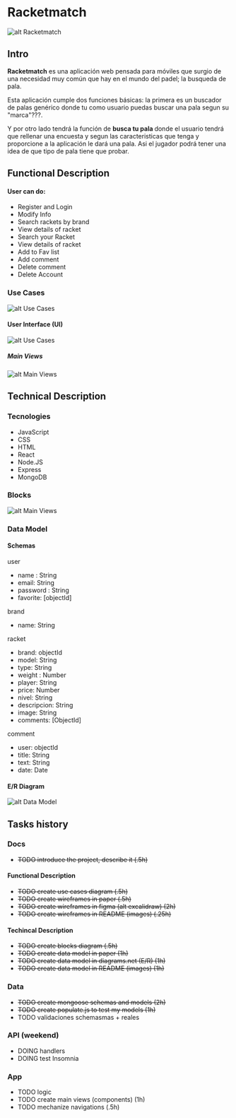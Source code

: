 # Racketmatch

![alt Racketmatch](https://media.giphy.com/media/eK1iaa5TJxWQeQJ5Wi/giphy.gif)

## Intro

<b>Racketmatch</b> es una aplicación web pensada para móviles que surgio de una necesidad muy común que hay en el mundo del padel; la busqueda de pala.

 Esta aplicación cumple dos funciones básicas: la primera es un buscador de palas genérico donde tu como usuario puedas buscar una pala segun su "marca"???. 
 
 Y por otro lado tendrá la función de <b> busca tu pala </b>donde el usuario tendrá que rellenar una encuesta y segun las caracteristicas que tenga y proporcione a la aplicación le dará una pala. Asi el jugador podrá tener una idea de que tipo de pala tiene que probar.


## Functional Description

#### User can do:

- Register and Login
- Modify Info
- Search rackets by brand
- View details of racket
- Search your Racket
- View details of racket
- Add to Fav list
- Add comment
- Delete comment
- Delete Account

### Use Cases

![alt Use Cases](./images/use-cases.drawio.png)

#### User Interface (UI)

![alt Use Cases](./images/flowchart.drawio.png)

##### Main Views

![alt Main Views](./images/Views.png)

## Technical Description

### Tecnologies

- JavaScript
- CSS
- HTML
- React
- Node.JS
- Express
- MongoDB

### Blocks
![alt Main Views](./images/Blocks.png)

### Data Model

#### Schemas

user 
- name : String
- email: String
- password : String
- favorite: [objectId]

brand
- name: String

racket
- brand: objectId
- model: String
- type: String
- weight : Number
- player: String
- price: Number
- nivel: String
- descripcion: String
- image: String
- comments: [ObjectId]

comment
- user: objectId
- title: String
- text: String
- date: Date


#### E/R Diagram

![alt Data Model](./images/data-model.png)



## Tasks history

### Docs

- ~~TODO introduce the project, describe it (.5h)~~

#### Functional Description 

- ~~TODO create use cases diagram (.5h)~~
- ~~TODO create wireframes in paper (.5h)~~
- ~~TODO create wireframes in figma (alt excalidraw) (2h)~~
- ~~TODO create wireframes in README (images) (.25h)~~

#### Techincal Description 

- ~~TODO create blocks diagram (.5h)~~
- ~~TODO create data model in paper (1h)~~
- ~~TODO create data model in diagrams.net (E/R) (1h)~~
- ~~TODO create data model in README (images) (1h)~~

### Data 
- ~~TODO create mongoose schemas and models (2h)~~
- ~~TODO create populate.js to test my models (1h)~~
- TODO validaciones schemasmas + reales

### API (weekend)
- DOING handlers 
- DOING test Insomnia

### App 
- TODO logic
- TODO create main views (components) (1h)
- TODO mechanize navigations (.5h)